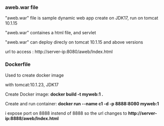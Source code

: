 ### aweb.war file
"aweb.war" file is sample dynamic web app create on JDK17, run on tomcat 10.1.15

"aweb.war" containes a html file, and servlet

"aweb.war" can deploy direcly on tomcat 10.1.15 and above versions

url to access : http://server-ip:8080/aweb/Index.html

### Dockerfile
Used to create docker image

with tomcat:10.1.23, JDK17

Create Docker image:  **docker build -t myweb:1 .**

Create and run container: **docker run --name c1 -d -p 8888:8080 myweb:1**

i expose port on 8888 instend of 8888 so the url changes to **http://server-ip:8888/aweb/Index.html**
